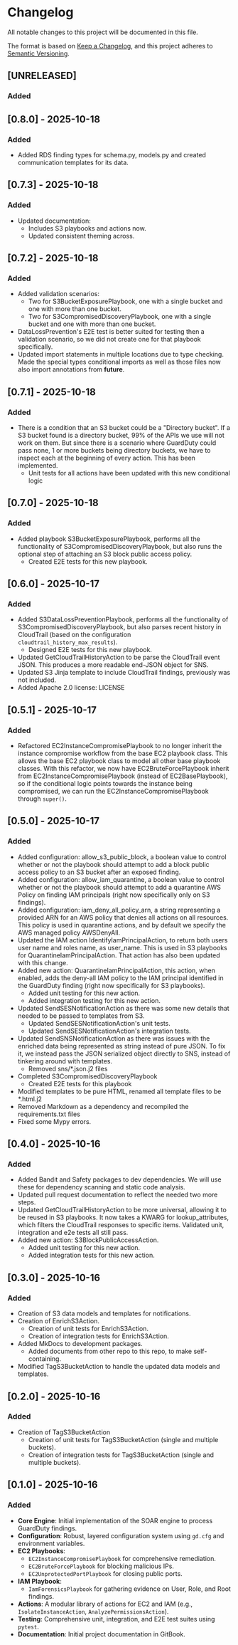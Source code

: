 # Changelog

All notable changes to this project will be documented in this file.

The format is based on [Keep a Changelog](https://keepachangelog.com/en/1.0.0/),
and this project adheres to [Semantic Versioning](https://semver.org/spec/v2.0.0.html).

## [UNRELEASED]

### Added


## [0.8.0] - 2025-10-18

### Added
- Added RDS finding types for schema.py, models.py and created communication templates for its data.

## [0.7.3] - 2025-10-18

### Added
- Updated documentation:
  - Includes S3 playbooks and actions now.
  - Updated consistent theming across.

## [0.7.2] - 2025-10-18

### Added
- Added validation scenarios:
  - Two for S3BucketExposurePlaybook, one with a single bucket and one with more than one bucket.
  - Two for S3CompromisedDiscoveryPlaybook, one with a single bucket and one with more than one bucket.
- DataLossPrevention's E2E test is better suited for testing then a validation scenario, so we did not create one for that playbook specifically.
- Updated import statements in multiple locations due to type checking. Made the special types conditional imports as well as those files now also import annotations from __future__.

## [0.7.1] - 2025-10-18

### Added
- There is a condition that an S3 bucket could be a "Directory bucket". If a S3 bucket found is a directory bucket, 99% of the APIs we use will not work on them. But since there is a scenario where GuardDuty could pass none, 1 or more buckets being directory buckets, we have to inspect each at the beginning of every action. This has been implemented.
  - Unit tests for all actions have been updated with this new conditional logic 

## [0.7.0] - 2025-10-18

### Added
- Added playbook S3BucketExposurePlaybook, performs all the functionality of S3CompromisedDiscoveryPlaybook, but also runs the optional step of attaching an S3 block public access policy.
  - Created E2E tests for this new playbook.

## [0.6.0] - 2025-10-17

### Added
- Added S3DataLossPreventionPlaybook, performs all the functionality of S3CompromisedDiscoveryPlaybook, but also parses recent history in CloudTrail (based on the configuration `cloudtrail_history_max_results`).
  - Designed E2E tests for this new playbook.
- Updated GetCloudTrailHistoryAction to be parse the CloudTrail event JSON. This produces a more readable end-JSON object for SNS.
- Updated S3 Jinja template to include CloudTrail findings, previously was not included.
- Added Apache 2.0 license: LICENSE

## [0.5.1] - 2025-10-17

### Added
- Refactored EC2InstanceCompromisePlaybook to no longer inherit the instance compromise workflow from the base EC2 playbook class. This allows the base EC2 playbook class to model all other base playbook classes. With this refactor, we now have EC2BruteForcePlaybook inherit from EC2InstanceCompromisePlaybook (instead of EC2BasePlaybook), so if the conditional logic points towards the instance being compromised, we can run the EC2InstanceCompromisePlaybook through `super()`. 

## [0.5.0] - 2025-10-17

### Added
- Added configuration: allow_s3_public_block, a boolean value to control whether or not the playbook should attempt to add a block public access policy to an S3 bucket after an exposed finding.
- Added configuration: allow_iam_quarantine, a boolean value to control whether or not the playbook should attempt to add a quarantine AWS Policy on finding IAM principals (right now specifically only on S3 findings).
- Added configuration: iam_deny_all_policy_arn, a string representing a provided ARN for an AWS policy that denies all actions on all resources. This policy is used in quarantine actions, and by default we specify the AWS managed policy AWSDenyAll.
- Updated the IAM action IdentifyIamPrincipalAction, to return both users user name and roles name, as user_name. This is used in S3 playbooks for QuarantineIamPrincipalAction. That action has also been updated with this change.
- Added new action: QuarantineIamPrincipalAction, this action, when enabled, adds the deny-all IAM policy to the IAM principal identified in the GuardDuty finding (right now specifically for S3 playbooks).
  - Added unit testing for this new action.
  - Added integration testing for this new action.
- Updated SendSESNotificationAction as there was some new details that needed to be passed to templates from S3.
  - Updated SendSESNotificationAction's unit tests.
  - Updated SendSESNotificationAction's integration tests.
- Updated SendSNSNotificationAction as there was issues with the enriched data being represented as string instead of pure JSON. To fix it, we instead pass the JSON serialized object directly to SNS, instead of tinkering around with templates.
  - Removed sns/*.json.j2 files
- Completed S3CompromisedDiscoveryPlaybook
  - Created E2E tests for this playbook
- Modified templates to be pure HTML, renamed all template files to be *.html.j2
- Removed Markdown as a dependency and recompiled the requirements.txt files
- Fixed some Mypy errors.

## [0.4.0] - 2025-10-16

### Added
- Added Bandit and Safety packages to dev dependencies. We will use these
for dependency scanning and static code analysis. 
- Updated pull request documentation to reflect the needed two more steps.
- Updated GetCloudTrailHistoryAction to be more universal, allowing it to be reused in S3 playbooks. It now takes a KWARG for lookup_attributes, which filters the CloudTrail responses to specific items. Validated unit, integration and e2e tests all still pass.
- Added new action: S3BlockPublicAccessAction.
  - Added unit testing for this new action.
  - Added integration tests for this new action.

## [0.3.0] - 2025-10-16

### Added
- Creation of S3 data models and templates for notifications.
- Creation of EnrichS3Action.
  - Creation of unit tests for EnrichS3Action.
  - Creation of integration tests for EnrichS3Action.
- Added MkDocs to development packages.
  - Added documents from other repo to this repo, to make self-containing.
- Modified TagS3BucketAction to handle the updated data models and templates.

## [0.2.0] - 2025-10-16

### Added
- Creation of TagS3BucketAction
  - Creation of unit tests for TagS3BucketAction (single and multiple buckets).
  - Creation of integration tests for TagS3BucketAction (single and multiple buckets).

## [0.1.0] - 2025-10-16

### Added
- **Core Engine**: Initial implementation of the SOAR engine to process GuardDuty findings.
- **Configuration**: Robust, layered configuration system using `gd.cfg` and environment variables.
- **EC2 Playbooks**:
  - `EC2InstanceCompromisePlaybook` for comprehensive remediation.
  - `EC2BruteForcePlaybook` for blocking malicious IPs.
  - `EC2UnprotectedPortPlaybook` for closing public ports.
- **IAM Playbook**:
  - `IamForensicsPlaybook` for gathering evidence on User, Role, and Root findings.
- **Actions**: A modular library of actions for EC2 and IAM (e.g., `IsolateInstanceAction`, `AnalyzePermissionsAction`).
- **Testing**: Comprehensive unit, integration, and E2E test suites using `pytest`.
- **Documentation**: Initial project documentation in GitBook.